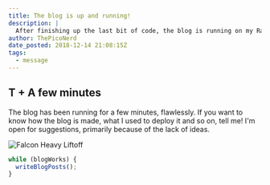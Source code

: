 ```yaml
---
title: The blog is up and running!
description: |
  After finishing up the last bit of code, the blog is running on my Raspberry Pi, and it's now available online!
author: ThePicoNerd
date_posted: 2018-12-14 21:08:15Z
tags:
  - message
---
```


## T + A few minutes

The blog has been running for a few minutes, flawlessly. If you want to know how the blog is made, what I used to deploy it and so on, tell me! I'm open for suggestions, primarily because of the lack of ideas.

![](https://images.unsplash.com/photo-1517976487492-5750f3195933?ixlib=rb-1.2.1&q=85&fm=jpg&crop=entropy&cs=srgb "Falcon Heavy Liftoff")

```javascript
while (blogWorks) {
  writeBlogPosts();
}
```
